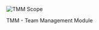 ![TMM Scope](https://raw.githubusercontent.com/profRaf/Cloudtopus/master/CLE/Module_TeamManagement/TMM-scope.jpg)

TMM - Team Management Module
